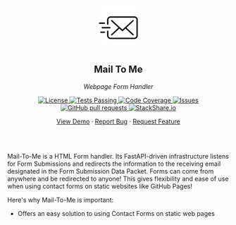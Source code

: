 <!-- header -->
<div align="center">
    <p>
    <!-- Header -->
        <img width="100px" src="/static/images/readme_logo.png"  alt="mail-to-me" />
        <h2>Mail To Me</h2>
        <p><i>Webpage Form Handler</i></p>
    </p>
    <p>
    <!-- Shields -->
        <a href="https://github.com/armck-hub/mail-to-me/LICENSE">
            <img alt="License" src="https://img.shields.io/github/license/armck-hub/mail-to-me.svg" />
        </a>
        <a href="https://github.com/armck-hub/mail-to-me/actions">
            <img alt="Tests Passing" src="https://github.com/armck-hub/mail-to-me/workflows/CI/badge.svg" />
        </a>
        <a href="https://codecov.io/gh/armck-hub/mail-to-me">
            <img alt="Code Coverage" src="https://codecov.io/gh/armck-hub/mail-to-me/branch/master/graph/badge.svg" />
        </a>
        <a href="https://github.com/armck-hub/mail-to-me/issues">
            <img alt="Issues" src="https://img.shields.io/github/issues/armck-hub/mail-to-me" />
        </a>
        <a href="https://github.com/armck-hub/mail-to-me/pulls">
            <img alt="GitHub pull requests" src="https://img.shields.io/github/issues-pr/armck-hub/mail-to-me" />
        </a>
        <a href="https://stackshare.io/armck-hub/mail-to-me">
            <img alt="StackShare.io" src="http://img.shields.io/badge/tech-stack-0690fa.svg?label=StackShare.io">
        </a>
    </p>
    <p>
    <!-- Links -->
        <a href="https://armck-hub.github.io/demo-to-me/">View Demo</a>
        ·
        <a href="https://github.com/armck-hub/mail-to-me/issues/new/choose">Report Bug</a>
        ·
        <a href="https://github.com/armck-hub/mail-to-me/issues/new/choose">Request Feature</a>
    </p>
</div>
<br>
<br>

<!-- Description -->
Mail-To-Me is a HTML Form handler. Its FastAPI-driven infrastructure listens for Form Submissions and redirects the information to the receiving email designated in the Form Submission Data Packet. Forms can come from anywhere and be redirected to anyone! This gives flexibility and ease of use when using contact forms on static websites like GitHub Pages! 

Here's why Mail-To-Me is important:
* Offers an easy solution to using Contact Forms on static web pages
